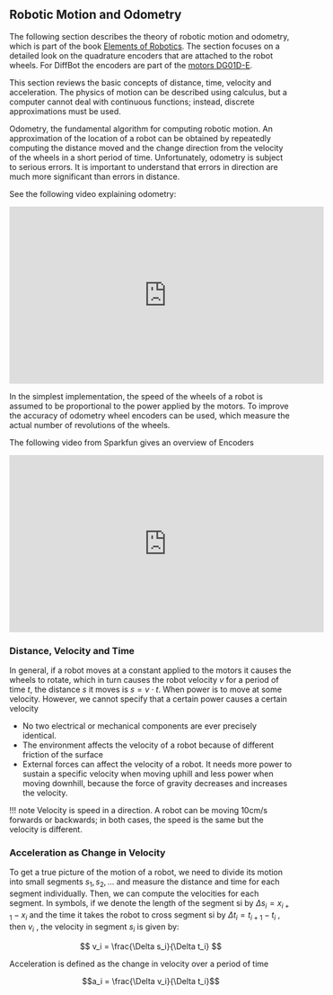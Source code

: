 ## Robotic Motion and Odometry

The following section describes the theory of robotic motion and odometry, which is part of the book [Elements of Robotics](https://link.springer.com/book/10.1007/978-3-319-62533-1). The section focuses on a detailed look on the quadrature encoders that are
attached to the robot wheels. For DiffBot the encoders are part of the [motors DG01D-E](https://www.sparkfun.com/products/16413). 

This section reviews the basic concepts of distance, time, velocity and acceleration. 
The physics of motion can be described using calculus, but a computer cannot deal with continuous functions; 
instead, discrete approximations must be used.

Odometry, the fundamental algorithm for computing robotic motion. 
An approximation of the location of a robot can be obtained by repeatedly computing the distance moved and 
the change direction from the velocity of the wheels in a short period of time. 
Unfortunately, odometry is subject to serious errors. 
It is important to understand that errors in direction are much more significant than errors in distance.

See the following video explaining odometry:

<iframe width="560" height="315" src="https://www.youtube-nocookie.com/embed/3S8MXsnNe3U" frameborder="0" allow="accelerometer; autoplay; clipboard-write; encrypted-media; gyroscope; picture-in-picture" allowfullscreen></iframe>


In the simplest implementation, the speed of the wheels of a robot is assumed to be proportional to 
the power applied by the motors. To improve the accuracy of odometry wheel encoders can be used, 
which measure the actual number of revolutions of the wheels.

The following video from Sparkfun gives an overview of Encoders

<iframe width="560" height="315" src="https://www.youtube-nocookie.com/embed/oLBYHbLO8W0" frameborder="0" allow="accelerometer; autoplay; clipboard-write; encrypted-media; gyroscope; picture-in-picture" allowfullscreen></iframe>

### Distance, Velocity and Time

In general, if a robot moves at a constant applied to the motors it causes the wheels to rotate, which in turn causes the robot velocity $v$ for a period of time $t$, the distance $s$ it moves is $s = v \cdot t$. When power is to move at some velocity. However, we cannot specify that a certain power causes a certain velocity

- No two electrical or mechanical components are ever precisely identical.
- The environment affects the velocity of a robot because of different friction of the surface
- External forces can affect the velocity of a robot. It needs more power to sustain a specific velocity when moving uphill and less power when moving downhill, because the force of gravity decreases and increases the velocity.


!!! note
    Velocity is speed in a direction. A robot can be moving 10cm/s forwards or backwards; in both cases, the speed is the same but the velocity is different.


### Acceleration as Change in Velocity

To get a true picture of the motion of a robot, we need to divide its motion into
small segments $s_1,s_2,\dots$ and measure the distance and time for each segment individually. 
Then, we can compute the velocities for each segment. In symbols, if we denote the length of the
segment si by $\Delta s_i = x_{i+1} − x_i$ and the time it takes the robot to cross segment si by
$\Delta t_i = t_{i+1} − t_i$ , then $v_i$ , the velocity in segment $s_i$ is given by:

$$
v_i = \frac{\Delta s_i}{\Delta t_i}
$$


Acceleration is defined as the change in velocity over a period of time

$$a_i = \frac{\Delta v_i}{\Delta t_i}$$

